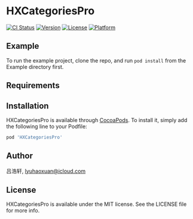 # HXCategoriesPro

[![CI Status](https://img.shields.io/travis/吕浩轩/HXCategoriesPro.svg?style=flat)](https://travis-ci.org/吕浩轩/HXCategoriesPro)
[![Version](https://img.shields.io/cocoapods/v/HXCategoriesPro.svg?style=flat)](https://cocoapods.org/pods/HXCategoriesPro)
[![License](https://img.shields.io/cocoapods/l/HXCategoriesPro.svg?style=flat)](https://cocoapods.org/pods/HXCategoriesPro)
[![Platform](https://img.shields.io/cocoapods/p/HXCategoriesPro.svg?style=flat)](https://cocoapods.org/pods/HXCategoriesPro)

## Example

To run the example project, clone the repo, and run `pod install` from the Example directory first.

## Requirements

## Installation

HXCategoriesPro is available through [CocoaPods](https://cocoapods.org). To install
it, simply add the following line to your Podfile:

```ruby
pod 'HXCategoriesPro'
```

## Author

吕浩轩, lyuhaoxuan@icloud.com

## License

HXCategoriesPro is available under the MIT license. See the LICENSE file for more info.
